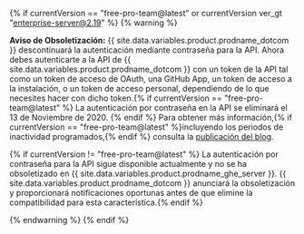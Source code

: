 {% if currentVersion == "free-pro-team@latest" or currentVersion ver_gt "enterprise-server@2.19" %}
{% warning %}

**Aviso de Obsoletización:** {{ site.data.variables.product.prodname_dotcom }} descontinuará la autenticación mediante contraseña para la API.  Ahora debes autenticarte a la API de {{ site.data.variables.product.prodname_dotcom }} con un token de la API tal como un token de acceso de OAuth, una GitHub App, un token de acceso a la instalación, o un token de acceso personal, dependiendo de lo que necesites hacer con dicho token.{% if currentVersion == "free-pro-team@latest" %} La autenticación por contraseña en la API se eliminará el 13 de Noviembre de 2020. {% endif %} Para obtener más información,{% if currentVersion == "free-pro-team@latest" %}incluyendo los periodos de inactividad programados,{% endif %} consulta la [publicación del blog](https://developer.github.com/changes/2020-02-14-deprecating-password-auth/).

{% if currentVersion != "free-pro-team@latest" %} La autenticación por contraseña para la API sigue disponible actualmente y no se ha obsoletizado en {{ site.data.variables.product.prodname_ghe_server }}. {{ site.data.variables.product.prodname_dotcom }} anunciará la obsoletización y proporcionará notificaciones oportunas antes de que elimine la compatibilidad para esta característica.{% endif %}

{% endwarning %}
{% endif %}
